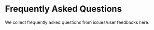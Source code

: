 # Frequently Asked Questions

We collect frequently asked questions from issues/user feedbacks here.
